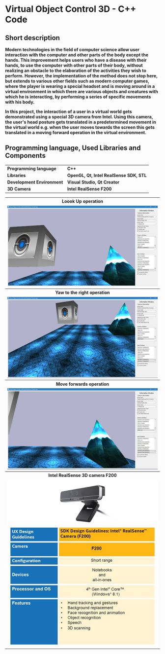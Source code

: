 <h1><b>Virtual Object Control 3D - C++ Code<b/></h1>

<h2><b>Short description</b></h2>
<p>
Modern technologies in the field of computer science allow user interaction with the computer and other parts of the body except the hands. This improvement helps users who have a disease with their hands, to use the computer with other parts of their body, without realizing an obstacle to the elaboration of the activities they wish to perform. However, the implementation of the method does not stop here, but extends to various other fields such as modern computer games, where the player is wearing a special headset and is moving around in a virtual environment in which there are various objects and creatures with which he is interacting, by performing a series of specific movements with his body.
</p>
<p>
In this project, the interaction of a user in a virtual world gets demonstrated using a special 3D camera from Intel. Using this camera, the user's head posture gets translated in a predetermined movement in the virtual world e.g. when the user moves towards the screen this gets translated in a moving forward operation in the virtual environment.
</p>

<h2><b>Programming language, Used Libraries and Components</b></h2>
<table>
	<tr>
		<td>Programming language</td>
		<td>C++</td>
	</tr>
	<tr>
		<td>Libraries</td>
		<td>OpenGL, Qt, Intel RealSense SDK, STL</td>
	</tr>
	<tr>
		<td>Development Environment</td>
		<td>Visual Studio, Qt Creator</td>
	</tr>
	<tr>
		<td>3D Camera</td>
		<td>Intel RealSense F200</td>
	</tr>
</table>

<table>
	<tr>
		<th>Loook Up operation</th>
	</tr>
	<tr>
		<td><img src="/images/look_up.jpg"></td>
	</tr>
	<tr>
		<th>Yaw to the right operation</th>
	</tr>	
	<tr>
		<td><img src="/images/yaw_right.jpg"></td>
	</tr>
	<tr>
		<th>Move forwards operation</th>
	</tr>	
	<tr>
		<td><img src="/images/move_forwards.jpg"></td>
	</tr>
	<tr>
		<th>Intel RealSense 3D camera F200</th>
	</tr>	
	<tr>
		<td><img src="/images/camera_prop.jpg"></td>
	</tr>
</table>
